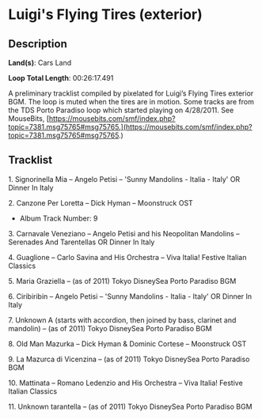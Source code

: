 # Luigi's Flying Tires (exterior)

## Description

**Land(s)**: Cars Land

**Loop Total Length**: 00:26:17.491

A preliminary tracklist compiled by pixelated for Luigi’s Flying Tires exterior BGM. The loop is muted when the tires are in motion. Some tracks are from the TDS Porto Paradiso loop which started playing on 4/28/2011. See MouseBits, [https://mousebits.com/smf/index.php?topic=7381.msg75765#msg75765.](https://mousebits.com/smf/index.php?topic=7381.msg75765#msg75765.)

## Tracklist

1\. Signorinella Mia – Angelo Petisi – 'Sunny Mandolins - Italia - Italy' OR Dinner In Italy



2\. Canzone Per Loretta – Dick Hyman – Moonstruck OST

- Album Track Number: 9

3\. Carnavale Veneziano – Angelo Petisi and his Neopolitan Mandolins – Serenades And Tarentellas OR Dinner In Italy



4\. Guaglione – Carlo Savina and His Orchestra – Viva Italia! Festive Italian Classics



5\. Maria Graziella – (as of 2011) Tokyo DisneySea Porto Paradiso BGM



6\. Ciribiribin – Angelo Petisi – 'Sunny Mandolins - Italia - Italy' OR Dinner In Italy



7\. Unknown A (starts with accordion, then joined by bass, clarinet and mandolin) – (as of 2011) Tokyo DisneySea Porto Paradiso BGM



8\. Old Man Mazurka – Dick Hyman & Dominic Cortese – Moonstruck OST



9\. La Mazurca di Vicenzina – (as of 2011) Tokyo DisneySea Porto Paradiso BGM



10\. Mattinata – Romano Ledenzio and His Orchestra – Viva Italia! Festive Italian Classics



11\. Unknown tarantella – (as of 2011) Tokyo DisneySea Porto Paradiso BGM


